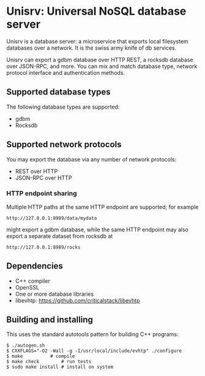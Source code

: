 
# Unisrv: Universal NoSQL database server

Unisrv is a database server:  a microservice that exports local
filesystem databases over a network.  It is the swiss army knife of
db services.

Unisrv can export a gdbm database over HTTP REST, a rocksdb database
over JSON-RPC, and more.  You can mix and match database type, network
protocol interface and authentication methods.

## Supported database types

The following database types are supported:

* gdbm
* Rocksdb

## Supported network protocols

You may export the database via any number of network protocols:

* REST over HTTP
* JSON-RPC over HTTP

### HTTP endpoint sharing

Multiple HTTP paths at the same HTTP endpoint are supported; for example

	http://127.0.0.1:8989/data/mydata

might export a gdbm database, while the same HTTP endpoint may also
export a separate dataset from rocksdb at

	http://127.0.0.1:8989/rocks

## Dependencies

* C++ compiler
* OpenSSL
* One or more database libraries
* libevhtp: https://github.com/criticalstack/libevhtp

## Building and installing

This uses the standard autotools pattern for building C++ programs:

	$ ./autogen.sh
	$ CXXFLAGS="-O2 -Wall -g -I/usr/local/include/evhtp" ./configure
	$ make			# compile
	$ make check		# run tests
	$ sudo make install	# install on system


